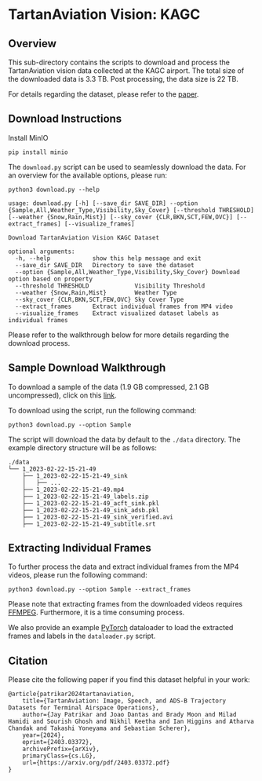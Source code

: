 # TartanAviation Vision: KAGC

## Overview

This sub-directory contains the scripts to download and process the TartanAviation vision data collected at the KAGC airport. The total size of the downloaded data is 3.3 TB. Post processing, the data size is 22 TB.

For details regarding the dataset, please refer to the [paper](http://arxiv.org/abs/2403.03372).

## Download Instructions
Install MinIO
```
pip install minio
```
The `download.py` script can be used to seamlessly download the data. For an overview for the available options, please run:

```
python3 download.py --help
```

```output
usage: download.py [-h] [--save_dir SAVE_DIR] --option {Sample,All,Weather_Type,Visibility,Sky_Cover} [--threshold THRESHOLD] [--weather {Snow,Rain,Mist}] [--sky_cover {CLR,BKN,SCT,FEW,OVC}] [--extract_frames] [--visualize_frames]

Download TartanAviation Vision KAGC Dataset

optional arguments:
  -h, --help            show this help message and exit
  --save_dir SAVE_DIR   Directory to save the dataset
  --option {Sample,All,Weather_Type,Visibility,Sky_Cover} Download option based on property
  --threshold THRESHOLD             Visibility Threshold
  --weather {Snow,Rain,Mist}        Weather Type
  --sky_cover {CLR,BKN,SCT,FEW,OVC} Sky Cover Type
  --extract_frames      Extract individual frames from MP4 video
  --visualize_frames    Extract visualized dataset labels as individual frames
```

Please refer to the walkthrough below for more details regarding the download process.

## Sample Download Walkthrough

To download a sample of the data (1.9 GB compressed, 2.1 GB uncompressed), click on this [link](https://airlab-share.andrew.cmu.edu:8081/tartanaviation/vision/kagc_final/1_2023-02-22-15-21-49.zip).

To download using the script, run the following command:

```
python3 download.py --option Sample
```

The script will download the data by default to the `./data` directory. The example directory structure will be as follows:

```
./data
└── 1_2023-02-22-15-21-49
    ├── 1_2023-02-22-15-21-49_sink
    │   ├── ...
    ├── 1_2023-02-22-15-21-49.mp4
    ├── 1_2023-02-22-15-21-49_labels.zip
    ├── 1_2023-02-22-15-21-49_acft_sink.pkl
    ├── 1_2023-02-22-15-21-49_sink_adsb.pkl
    ├── 1_2023-02-22-15-21-49_sink_verified.avi
    ├── 1_2023-02-22-15-21-49_subtitle.srt
```

## Extracting Individual Frames

To further process the data and extract individual frames from the MP4 videos, please run the following command:

```
python3 download.py --option Sample --extract_frames
```

Please note that extracting frames from the downloaded videos requires [FFMPEG](https://ffmpeg.org/). Furthermore, it is a time consuming process.

We also provide an example [PyTorch](https://pytorch.org/get-started/locally/) dataloader to load the extracted frames and labels in the `dataloader.py` script.

## Citation

Please cite the following paper if you find this dataset helpful in your work:

```
@article{patrikar2024tartanaviation,
	title={TartanAviation: Image, Speech, and ADS-B Trajectory Datasets for Terminal Airspace Operations}, 
	author={Jay Patrikar and Joao Dantas and Brady Moon and Milad Hamidi and Sourish Ghosh and Nikhil Keetha and Ian Higgins and Atharva Chandak and Takashi Yoneyama and Sebastian Scherer},
	year={2024},
	eprint={2403.03372},
	archivePrefix={arXiv},
	primaryClass={cs.LG},
	url={https://arxiv.org/pdf/2403.03372.pdf}
}
```